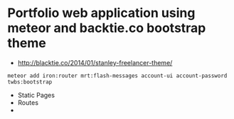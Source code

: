 # Portfolio web application using meteor and backtie.co bootstrap theme
- http://blacktie.co/2014/01/stanley-freelancer-theme/
```
meteor add iron:router mrt:flash-messages account-ui account-password twbs:bootstrap
```
- Static Pages
- Routes
- 
